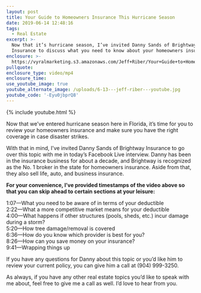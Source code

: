```yaml
---
layout: post
title: Your Guide to Homeowners Insurance This Hurricane Season
date: 2019-06-14 12:48:16
tags:
  - Real Estate
excerpt: >-
  Now that it’s hurricane season, I’ve invited Danny Sands of Brightway
  Insurance to discuss what you need to know about your homeowners insurance.
enclosure: >-
  https://vyralmarketing.s3.amazonaws.com/Jeff+Riber/Your+Guide+to+Homeowners+Insurance+This+Hurricane+Season.mp4
pullquote:
enclosure_type: video/mp4
enclosure_time:
use_youtube_image: true
youtube_alternate_image: /uploads/6-13---jeff-riber---youtube.jpg
youtube_code: '-Eyu0jbprQ8'
---
```


{% include youtube.html %}

Now that we’ve entered hurricane season here in Florida, it’s time for you to review your homeowners insurance and make sure you have the right coverage in case disaster strikes.&nbsp;

With that in mind, I’ve invited Danny Sands of Brightway Insurance to go over this topic with me in today’s Facebook Live interview. Danny has been in the insurance business for about a decade, and Brightway is recognized as the No. 1 broker in the state for homeowners insurance. Aside from that, they also sell life, auto, and business insurance.&nbsp;

**For your convenience, I’ve provided timestamps of the video above so that you can skip ahead to certain sections at your leisure:**

1:07—What you need to be aware of in terms of your deductible&nbsp;<br>2:22—What a more competitive market means for your deductible&nbsp;<br>4:00—What happens if other structures (pools, sheds, etc.) incur damage during a storm?<br>5:20—How tree damage/removal is covered<br>6:36—How do you know which provider is best for you?<br>8:26—How can you save money on your insurance?&nbsp;<br>9:41—Wrapping things up

If you have any questions for Danny about this topic or you’d like him to review your current policy, you can give him a call at (904) 999-3250.&nbsp;

As always, if you have any other real estate topics you’d like to speak with me about, feel free to give me a call as well. I’d love to hear from you.&nbsp;